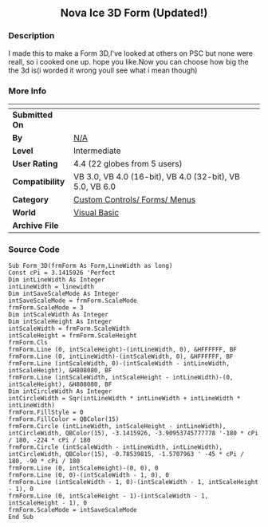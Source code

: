 ﻿<div align="center">

## Nova Ice 3D Form \(Updated\!\)


</div>

### Description

I made this to make a Form 3D,I've looked at others on PSC but none were reall, so i cooked one up. hope you like.Now you can choose how big the the 3d is(i worded it wrong youll see what i mean though)
 
### More Info
 


<span>             |<span>
---                |---
**Submitted On**   |
**By**             |[N/A](https://github.com/Planet-Source-Code/PSCIndex/blob/master/ByAuthor/empty.md)
**Level**          |Intermediate
**User Rating**    |4.4 (22 globes from 5 users)
**Compatibility**  |VB 3\.0, VB 4\.0 \(16\-bit\), VB 4\.0 \(32\-bit\), VB 5\.0, VB 6\.0
**Category**       |[Custom Controls/ Forms/  Menus](https://github.com/Planet-Source-Code/PSCIndex/blob/master/ByCategory/custom-controls-forms-menus__1-4.md)
**World**          |[Visual Basic](https://github.com/Planet-Source-Code/PSCIndex/blob/master/ByWorld/visual-basic.md)
**Archive File**   |[](https://github.com/Planet-Source-Code/nova-ice-3d-form-updated__1-10567/archive/master.zip)





### Source Code

```
Sub Form_3D(frmForm As Form,LineWidth as long)
Const cPi = 3.1415926 'Perfect
Dim intLineWidth As Integer
intLineWidth = linewidth
Dim intSaveScaleMode As Integer
intSaveScaleMode = frmForm.ScaleMode
frmForm.ScaleMode = 3
Dim intScaleWidth As Integer
Dim intScaleHeight As Integer
intScaleWidth = frmForm.ScaleWidth
intScaleHeight = frmForm.ScaleHeight
frmForm.Cls
frmForm.Line (0, intScaleHeight)-(intLineWidth, 0), &HFFFFFF, BF
frmForm.Line (0, intLineWidth)-(intScaleWidth, 0), &HFFFFFF, BF
frmForm.Line (intScaleWidth, 0)-(intScaleWidth - intLineWidth, intScaleHeight), &H808080, BF
frmForm.Line (intScaleWidth, intScaleHeight - intLineWidth)-(0, intScaleHeight), &H808080, BF
Dim intCircleWidth As Integer
intCircleWidth = Sqr(intLineWidth * intLineWidth + intLineWidth * intLineWidth)
frmForm.FillStyle = 0
frmForm.FillColor = QBColor(15)
frmForm.Circle (intLineWidth, intScaleHeight - intLineWidth), intCircleWidth, QBColor(15), -3.1415926, -3.90953745777778 '-180 * cPi / 180, -224 * cPi / 180
frmForm.Circle (intScaleWidth - intLineWidth, intLineWidth), intCircleWidth, QBColor(15), -0.78539815, -1.5707963 ' -45 * cPi / 180, -90 * cPi / 180
frmForm.Line (0, intScaleHeight)-(0, 0), 0
frmForm.Line (0, 0)-(intScaleWidth - 1, 0), 0
frmForm.Line (intScaleWidth - 1, 0)-(intScaleWidth - 1, intScaleHeight - 1), 0
frmForm.Line (0, intScaleHeight - 1)-(intScaleWidth - 1, intScaleHeight - 1), 0
frmForm.ScaleMode = intSaveScaleMode
End Sub
```

